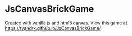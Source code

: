 # JsCanvasBrickGame
Created with vanilla js and html5 canvas. 
View this game at https://ryandrx.github.io/JsCanvasBrickGame/
